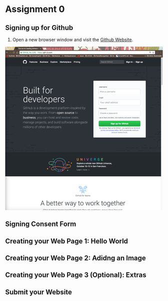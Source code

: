 # Assignment 0

## Signing up for Github

1. Open a new browser window and visit the [Github Website](http://github.com). 

![Alt text](/githubsignup.png?raw=true "Optional Title")

## Signing Consent Form

## Creating your Web Page 1: Hello World

## Creating your Web Page 2: Adidng an Image

## Creating your Web Page 3 (Optional): Extras

## Submit your Website
